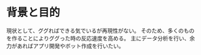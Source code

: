# 背景と目的
現状として、ググればできる気でいるが再現性がない。
そのため、多くのものを作ることによりググった時の反応速度を高める。
主にデータ分析を行い、余力があればアプリ開発やボット作成を行いたい。
